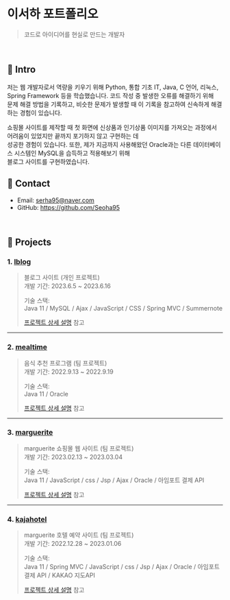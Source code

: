 # 이서하 포트폴리오
>코드로 아이디어를 현실로 만드는 개발자   

</br>

## :pushpin: Intro
저는 웹 개발자로서 역량을 키우기 위해 Python, 통합 기초 IT, Java, C 언어, 리눅스, Spring Framework 등을 학습했습니다. 코드 작성 중 발생한 오류를 해결하기 위해   
문제 해결 방법을 기록하고, 비슷한 문제가 발생할 때 이 기록을 참고하여 신속하게 해결하는 경험이 있습니다.          
                    
쇼핑몰 사이트를 제작할 때 첫 화면에 신상품과 인기상품 이미지를 가져오는 과정에서 어려움이 있었지만 끝까지 포기하지 않고 구현하는 데    
성공한 경험이 있습니다. 또한, 제가 지금까지 사용해왔던 Oracle과는 다른 데이터베이스 시스템인 MySQL을 습득하고 적용해보기 위해     
블로그 사이트를 구현하였습니다.





## :pushpin: Contact
- Email: serha95@naver.com
- GitHub: https://github.com/Seoha95

</br>

## :pushpin: Projects   
### 1. [lblog](https://github.com/Seoha95/lblog.git)   
>블로그 사이트 (개인 프로젝트)   
>개발 기간: 2023.6.5 ~ 2023.6.16   
>   
>기술 스택:   
>Java 11 / MySQL / Ajax / JavaScript / CSS / Spring MVC / Summernote   
>   
>[프로젝트 상세 설명](https://github.com/Seoha95/lblog.git) 참고   
   
---   

### 2. [mealtime](https://github.com/Seoha95/mealtime.git)   
>음식 추천 프로그램 (팀 프로젝트)   
>개발 기간: 2022.9.13 ~ 2022.9.19   
>       
>기술 스택:   
>Java 11 / Oracle   
>   
>[프로젝트 상세 설명](https://github.com/Seoha95/mealtime.git) 참고   
   
---   
   
### 3. [marguerite](https://github.com/Seoha95/marguerite.git)   
>marguerite 쇼핑몰 웹 사이트 (팀 프로젝트)   
>개발 기간: 2023.02.13 ~ 2023.03.04   
>   
>기술 스택:   
>Java 11 / JavaScript / css / Jsp / Ajax / Oracle / 아임포트 결제 API   
>   
>[프로젝트 상세 설명](https://github.com/Seoha95/marguerite.git) 참고   
   
---   
   
### 4. [kajahotel](https://github.com/Seoha95/kajahotel.git)   
>marguerite 호텔 예약 사이트 (팀 프로젝트)   
>개발 기간: 2022.12.28 ~ 2023.01.06   
>   
>기술 스택:   
>Java 11 / Spring MVC / JavaScript / css / Jsp / Ajax / Oracle / 아임포트 결제 API / KAKAO 지도API   
>   
>[프로젝트 상세 설명](https://github.com/Seoha95/kajahotel.git) 참고   
